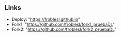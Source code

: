 ## Links

- Deploy: "https://froblesl.github.io"
- Fork1: "https://github.com/froblesl/fork1_pruebaDL"
- Fork2: "https://github.com/froblesl/fork2_pruebaDL"
